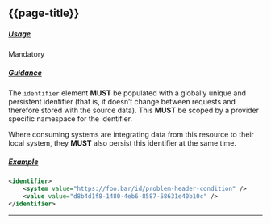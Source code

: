 ## {{page-title}}

<h5><ins>Usage</ins></h5>

<span class="mro-circle mandatory" title="Mandatory"></span> Mandatory


<h5><ins>Guidance</ins></h5>

The `identifier` element **MUST** be populated with a globally unique and persistent identifier (that is, it doesn’t change between requests and therefore stored with the source data). This **MUST** be scoped by a provider specific namespace for the identifier.

Where consuming systems are integrating data from this resource to their local system, they **MUST** also persist this identifier at the same time.

<h5><ins>Example</ins></h5>

```xml
<identifier>
    <system value="https://foo.bar/id/problem-header-condition" />
    <value value="d8b4d1f8-1480-4eb6-8587-58631e40b10c" />
</identifier>
```

---